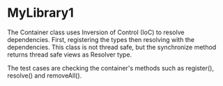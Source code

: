 # MyLibrary1

The Container class uses Inversion of Control (IoC) to resolve dependencies. First, registering the types then resolving with the dependencies.
This class is not thread safe, but the synchronize method returns thread safe views as Resolver type.

The test cases are checking the container's methods such as  register(), resolve() and removeAll().
